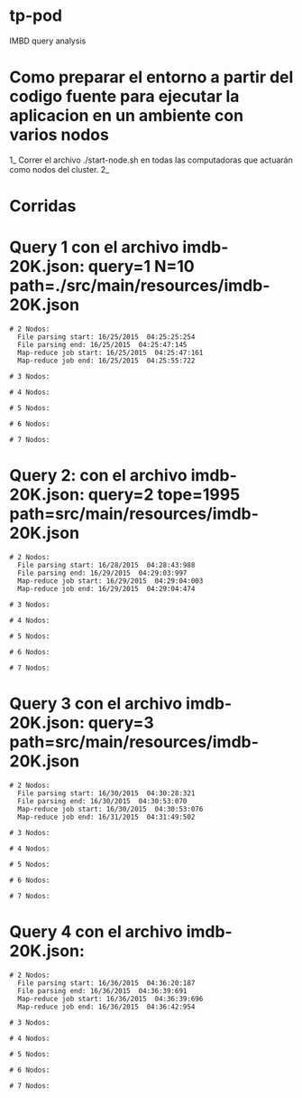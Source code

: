 # tp-pod
IMBD query analysis

# Como preparar el entorno a partir del codigo fuente para ejecutar la aplicacion en un ambiente con varios nodos
1_ Correr el archivo ./start-node.sh en todas las computadoras que actuarán como nodos del cluster.
2_ 

# Corridas
  # Query 1 con el archivo imdb-20K.json: query=1 N=10 path=./src/main/resources/imdb-20K.json
    
    # 2 Nodos:
      File parsing start: 16/25/2015  04:25:25:254
      File parsing end: 16/25/2015  04:25:47:145
      Map-reduce job start: 16/25/2015  04:25:47:161
      Map-reduce job end: 16/25/2015  04:25:55:722
      
    # 3 Nodos:
    
    # 4 Nodos:
    
    # 5 Nodos:
    
    # 6 Nodos:
    
    # 7 Nodos:
    
  # Query 2: con el archivo imdb-20K.json: query=2 tope=1995 path=src/main/resources/imdb-20K.json
    
    # 2 Nodos:
      File parsing start: 16/28/2015  04:28:43:988
      File parsing end: 16/29/2015  04:29:03:997
      Map-reduce job start: 16/29/2015  04:29:04:003
      Map-reduce job end: 16/29/2015  04:29:04:474
    
    # 3 Nodos:
    
    # 4 Nodos:
    
    # 5 Nodos:
    
    # 6 Nodos:
    
    # 7 Nodos:
    

  # Query 3 con el archivo imdb-20K.json: query=3 path=src/main/resources/imdb-20K.json
    
    # 2 Nodos:
      File parsing start: 16/30/2015  04:30:28:321
      File parsing end: 16/30/2015  04:30:53:070
      Map-reduce job start: 16/30/2015  04:30:53:076
      Map-reduce job end: 16/31/2015  04:31:49:502
      
    # 3 Nodos:
    
    # 4 Nodos:
    
    # 5 Nodos:
    
    # 6 Nodos:
    
    # 7 Nodos:
    

  # Query 4 con el archivo imdb-20K.json:
    
    # 2 Nodos:
      File parsing start: 16/36/2015  04:36:20:187
      File parsing end: 16/36/2015  04:36:39:691
      Map-reduce job start: 16/36/2015  04:36:39:696
      Map-reduce job end: 16/36/2015  04:36:42:954
      
    # 3 Nodos:
    
    # 4 Nodos:
    
    # 5 Nodos:
    
    # 6 Nodos:
    
    # 7 Nodos:
    
